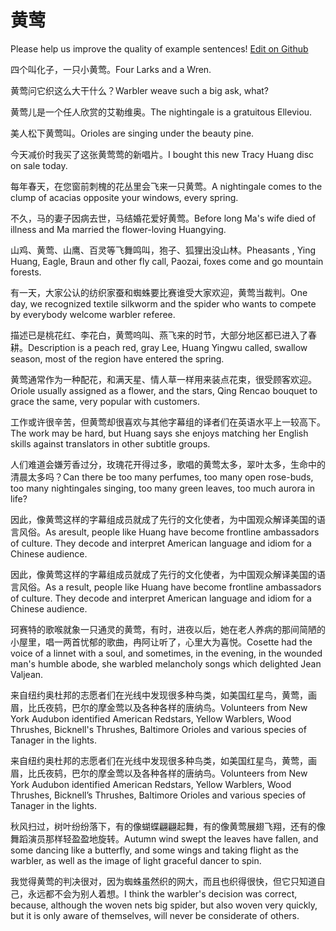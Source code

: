 # 黄莺

Please help us improve the quality of example sentences! [Edit on Github](https://github.com/jiyushe/jiyu-example-sentence-source/blob/main/chinese/huangying.md)

<p><span class="chinese">四个叫化子，一只小黄莺。</span><span class="english">Four Larks and a Wren.</span></p>

<p><span class="chinese">黄莺问它织这么大干什么？</span><span class="english">Warbler weave such a big ask, what?</span></p>

<p><span class="chinese">黄莺儿是一个任人欣赏的艾勒维奥。</span><span class="english">The nightingale is a gratuitous Elleviou.</span></p>

<p><span class="chinese">美人松下黄莺叫。</span><span class="english">Orioles are singing under the beauty pine.</span></p>

<p><span class="chinese">今天减价时我买了这张黄莺莺的新唱片。</span><span class="english">I bought this new Tracy Huang disc on sale today.</span></p>

<p><span class="chinese">每年春天，在您窗前刺槐的花丛里会飞来一只黄莺。</span><span class="english">A nightingale comes to the clump of acacias opposite your windows, every spring.</span></p>

<p><span class="chinese">不久，马的妻子因病去世，马结婚花爱好黄莺。</span><span class="english">Before long Ma's wife died of illness and Ma married the flower-loving Huangying.</span></p>

<p><span class="chinese">山鸡、黄莺、山鹰、百灵等飞舞鸣叫，狍子、狐狸出没山林。</span><span class="english">Pheasants , Ying Huang, Eagle, Braun and other fly call, Paozai, foxes come and go mountain forests.</span></p>

<p><span class="chinese">有一天，大家公认的纺织家蚕和蜘蛛要比赛谁受大家欢迎，黄莺当裁判。</span><span class="english">One day, we recognized textile silkworm and the spider who wants to compete by everybody welcome warbler referee.</span></p>

<p><span class="chinese">描述已是桃花红、李花白，黄莺呜叫、燕飞来的时节，大部分地区都已进入了春耕。</span><span class="english">Description is a peach red, gray Lee, Huang Yingwu called, swallow season, most of the region have entered the spring.</span></p>

<p><span class="chinese">黄莺通常作为一种配花，和满天星、情人草一样用来装点花束，很受顾客欢迎。</span><span class="english">Oriole usually assigned as a flower, and the stars, Qing Rencao bouquet to grace the same, very popular with customers.</span></p>

<p><span class="chinese">工作或许很辛苦，但黄莺却很喜欢与其他字幕组的译者们在英语水平上一较高下。</span><span class="english">The work may be hard, but Huang says she enjoys matching her English skills against translators in other subtitle groups.</span></p>

<p><span class="chinese">人们难道会嫌芳香过分，玫瑰花开得过多，歌唱的黄莺太多，翠叶太多，生命中的清晨太多吗？</span><span class="english">Can there be too many perfumes, too many open rose-buds, too many nightingales singing, too many green leaves, too much aurora in life?</span></p>

<p><span class="chinese">因此，像黄莺这样的字幕组成员就成了先行的文化使者，为中国观众解译美国的语言风俗。</span><span class="english">As aresult, people like Huang have become frontline ambassadors of culture. They decode and interpret American language and idiom for a Chinese audience.</span></p>

<p><span class="chinese">因此，像黄莺这样的字幕组成员就成了先行的文化使者，为中国观众解译美国的语言风俗。</span><span class="english">As a result, people like Huang have become frontline ambassadors of culture. They decode and interpret American language and idiom for a Chinese audience.</span></p>

<p><span class="chinese">珂赛特的歌喉就象一只通灵的黄莺，有时，进夜以后，她在老人养病的那间简陋的小屋里，唱一两首忧郁的歌曲，冉阿让听了，心里大为喜悦。</span><span class="english">Cosette had the voice of a linnet with a soul, and sometimes, in the evening, in the wounded man's humble abode, she warbled melancholy songs which delighted Jean Valjean.</span></p>

<p><span class="chinese">来自纽约奥杜邦的志愿者们在光线中发现很多种鸟类，如美国红星鸟，黄莺，画眉，比氏夜鸫，巴尔的摩金莺以及各种各样的唐纳鸟。</span><span class="english">Volunteers from New York Audubon identified American Redstars, Yellow Warblers, Wood Thrushes, Bicknell's Thrushes, Baltimore Orioles and various species of Tanager in the lights.</span></p>

<p><span class="chinese">来自纽约奥杜邦的志愿者们在光线中发现很多种鸟类，如美国红星鸟，黄莺，画眉，比氏夜鸫，巴尔的摩金莺以及各种各样的唐纳鸟。</span><span class="english">Volunteers from New York Audubon identified American Redstars, Yellow Warblers, Wood Thrushes, Bicknell’s Thrushes, Baltimore Orioles and various species of Tanager in the lights.</span></p>

<p><span class="chinese">秋风扫过，树叶纷纷落下，有的像蝴蝶翩翩起舞，有的像黄莺展翅飞翔，还有的像舞蹈演员那样轻盈盈地旋转。</span><span class="english">Autumn wind swept the leaves have fallen, and some dancing like a butterfly, and some wings and taking flight as the warbler, as well as the image of light graceful dancer to spin.</span></p>

<p><span class="chinese">我觉得黄莺的判决很对，因为蜘蛛虽然织的网大，而且也织得很快，但它只知道自己，永远都不会为别人着想。</span><span class="english">I think the warbler's decision was correct, because, although the woven nets big spider, but also woven very quickly, but it is only aware of themselves, will never be considerate of others.</span></p>

